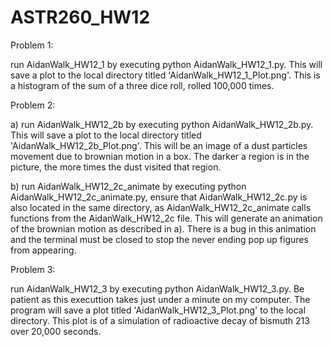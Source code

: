 # ASTR260_HW12

Problem 1: 

run AidanWalk_HW12_1 by executing python AidanWalk_HW12_1.py. This will save a plot to the local directory titled 'AidanWalk_HW12_1_Plot.png'. This is a histogram of the sum of a three dice roll, rolled 100,000 times.

Problem 2:

a) run AidanWalk_HW12_2b by executing python AidanWalk_HW12_2b.py. This will save a plot to the local directory titled 'AidanWalk_HW12_2b_Plot.png'. This will be an image of a dust particles movement due to brownian motion in a box. The darker a region is in the picture, the more times the dust visited that region. 

b) run AidanWalk_HW12_2c_animate by executing python AidanWalk_HW12_2c_animate.py, ensure that AidanWalk_HW12_2c.py is also located in the same directory, as AidanWalk_HW12_2c_animate calls functions from the AidanWalk_HW12_2c file. This will generate an animation of the brownian motion as described in a). There is a bug in this animation and the terminal must be closed to stop the never ending pop up figures from appearing.

Problem 3: 

run AidanWalk_HW12_3 by executing python AidanWalk_HW12_3.py. Be patient as this executtion takes just under a minute on my computer. The program will save a plot titled 'AidanWalk_HW12_3_Plot.png' to the local directory. This plot is of a simulation of radioactive decay of bismuth 213 over 20,000 seconds. 
